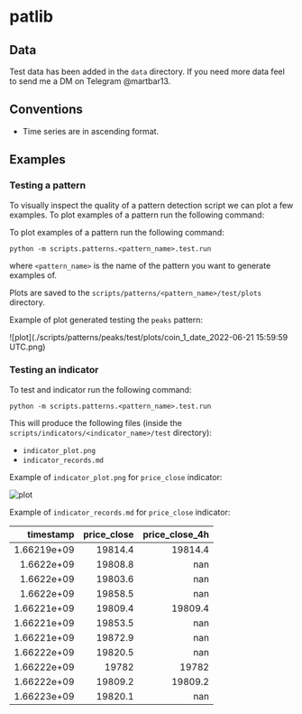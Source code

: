 # patlib

## Data

Test data has been added in the `data` directory. If you need more data feel to send me a DM on Telegram @martbar13.

## Conventions

- Time series are in ascending format.

## Examples

### Testing a pattern

To visually inspect the quality of a pattern detection script we can plot a few examples.
To plot examples of a pattern run the following command:

To plot examples of a pattern run the following command:

```python -m scripts.patterns.<pattern_name>.test.run```

where `<pattern_name>` is the name of the pattern you want to generate examples of. 

Plots are saved to the `scripts/patterns/<pattern_name>/test/plots` directory.

Example of plot generated testing the `peaks` pattern:

![plot](./scripts/patterns/peaks/test/plots/coin_1_date_2022-06-21 15:59:59 UTC.png)

### Testing an indicator

To test and indicator run the following command:

```python -m scripts.patterns.<pattern_name>.test.run```

This will produce the following files (inside the `scripts/indicators/<indicator_name>/test` directory):

- `indicator_plot.png`
- `indicator_records.md`

Example of `indicator_plot.png` for `price_close` indicator:

![plot](./scripts/indicators/price_close/test/indicator_plot.png)

Example of `indicator_records.md` for `price_close` indicator:

|   timestamp |   price_close |   price_close_4h |
|------------:|--------------:|-----------------:|
| 1.66219e+09 |       19814.4 |          19814.4 |
| 1.6622e+09  |       19808.8 |            nan   |
| 1.6622e+09  |       19803.6 |            nan   |
| 1.6622e+09  |       19858.5 |            nan   |
| 1.66221e+09 |       19809.4 |          19809.4 |
| 1.66221e+09 |       19853.5 |            nan   |
| 1.66221e+09 |       19872.9 |            nan   |
| 1.66222e+09 |       19820.5 |            nan   |
| 1.66222e+09 |       19782   |          19782   |
| 1.66222e+09 |       19809.2 |          19809.2 |
| 1.66223e+09 |       19820.1 |            nan   |